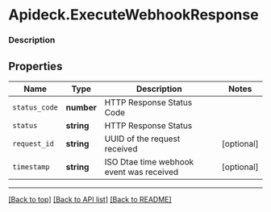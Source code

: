 # Apideck.ExecuteWebhookResponse

### Description

## Properties
Name | Type | Description | Notes
------------ | ------------- | ------------- | -------------
`status_code` | **number** | HTTP Response Status Code | 
`status` | **string** | HTTP Response Status | 
`request_id` | **string** | UUID of the request received | [optional] 
`timestamp` | **string** | ISO Dtae time webhook event was received | [optional] 





---

[[Back to top]](#) [[Back to API list]](../../../../README.md#documentation-for-api-endpoints) [[Back to README]](../../../../README.md)


